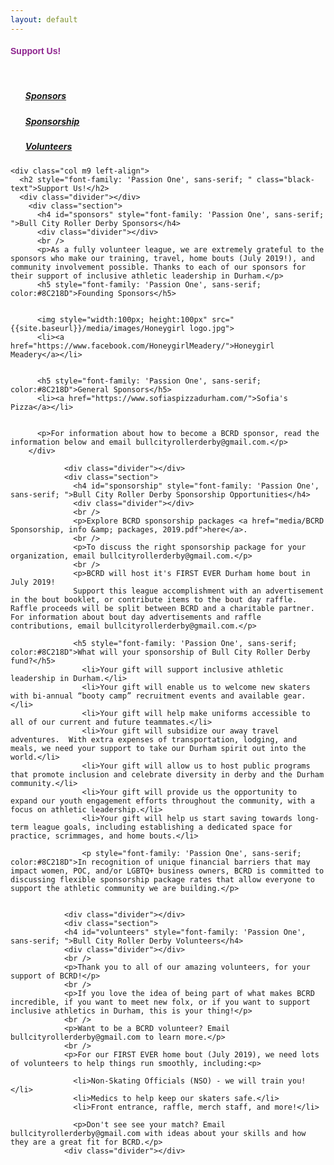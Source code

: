 ```yaml
---
layout: default
---
```


  <div class="container">

<div class="section">

  <div class="row">
    <div class="col m2 left-align sidebar">
      <h4 style="font-family: 'Passion One', sans-serif; color:#8C218D" class="">Support Us!</h4>
      <br />
      <ul class="">
      <h5 style="color:#8C218D"><a href="#sponsors">Sponsors</a></h5>
      <h5 style="color:#8C218D"><a href="#sponsorship">Sponsorship</a></h5>
      <h5 style="color:#8C218D"><a href="#volunteers">Volunteers</a></h5>
    </ul>
  </div>

    <div class="col m9 left-align">
      <h2 style="font-family: 'Passion One', sans-serif; " class="black-text">Support Us!</h2>
      <div class="divider"></div>
        <div class="section">
          <h4 id="sponsors" style="font-family: 'Passion One', sans-serif; ">Bull City Roller Derby Sponsors</h4>
          <div class="divider"></div>
          <br />
          <p>As a fully volunteer league, we are extremely grateful to the sponsors who make our training, travel, home bouts (July 2019!), and community involvement possible. Thanks to each of our sponsors for their support of inclusive athletic leadership in Durham.</p>
          <h5 style="font-family: 'Passion One', sans-serif; color:#8C218D">Founding Sponsors</h5>


          <img style="width:100px; height:100px" src="{{site.baseurl}}/media/images/Honeygirl logo.jpg">
          <li><a href="https://www.facebook.com/HoneygirlMeadery/">Honeygirl Meadery</a></li>


          <h5 style="font-family: 'Passion One', sans-serif; color:#8C218D">General Sponsors</h5>
          <li><a href="https://www.sofiaspizzadurham.com/">Sofia's Pizza</a></li>


          <p>For information about how to become a BCRD sponsor, read the information below and email bullcityrollerderby@gmail.com.</p>
        </div>

                <div class="divider"></div>
                <div class="section">
                  <h4 id="sponsorship" style="font-family: 'Passion One', sans-serif; ">Bull City Roller Derby Sponsorship Opportunities</h4>
                  <div class="divider"></div>
                  <br />
                  <p>Explore BCRD sponsorship packages <a href="media/BCRD Sponsorship, info &amp; packages, 2019.pdf">here</a>.
                  <br />
                  <p>To discuss the right sponsorship package for your organization, email bullcityrollerderby@gmail.com.</p>
                  <br />
                  <p>BCRD will host it's FIRST EVER Durham home bout in July 2019!
                  Support this league accomplishment with an advertisement in the bout booklet, or contribute items to the bout day raffle. Raffle proceeds will be split between BCRD and a charitable partner. For information about bout day advertisements and raffle contributions, email bullcityrollerderby@gmail.com.</p>

                  <h5 style="font-family: 'Passion One', sans-serif; color:#8C218D">What will your sponsorship of Bull City Roller Derby fund?</h5>
                    <li>Your gift will support inclusive athletic leadership in Durham.</li>
                    <li>Your gift will enable us to welcome new skaters with bi-annual “booty camp” recruitment events and available gear.</li>
                    <li>Your gift will help make uniforms accessible to all of our current and future teammates.</li>
                    <li>Your gift will subsidize our away travel adventures.  With extra expenses of transportation, lodging, and meals, we need your support to take our Durham spirit out into the world.</li>
                    <li>Your gift will allow us to host public programs that promote inclusion and celebrate diversity in derby and the Durham community.</li>
                    <li>Your gift will provide us the opportunity to expand our youth engagement efforts throughout the community, with a focus on athletic leadership.</li>
                    <li>Your gift will help us start saving towards long-term league goals, including establishing a dedicated space for practice, scrimmages, and home bouts.</li>

                    <p style="font-family: 'Passion One', sans-serif; color:#8C218D">In recognition of unique financial barriers that may impact women, POC, and/or LGBTQ+ business owners, BCRD is committed to discussing flexible sponsorship package rates that allow everyone to support the athletic community we are building.</p>


                <div class="divider"></div>
                <div class="section">
                <h4 id="volunteers" style="font-family: 'Passion One', sans-serif; ">Bull City Roller Derby Volunteers</h4>
                <div class="divider"></div>
                <br />
                <p>Thank you to all of our amazing volunteers, for your support of BCRD!</p>
                <br />
                <p>If you love the idea of being part of what makes BCRD incredible, if you want to meet new folx, or if you want to support inclusive athletics in Durham, this is your thing!</p>
                <br />
                <p>Want to be a BCRD volunteer? Email bullcityrollerderby@gmail.com to learn more.</p>
                <br />
                <p>For our FIRST EVER home bout (July 2019), we need lots of volunteers to help things run smoothly, including:<p>

                  <li>Non-Skating Officials (NSO) - we will train you!</li>
                  <li>Medics to help keep our skaters safe.</li>
                  <li>Front entrance, raffle, merch staff, and more!</li>

                  <p>Don't see see your match? Email bullcityrollerderby@gmail.com with ideas about your skills and how they are a great fit for BCRD.</p>
                <div class="divider"></div>
